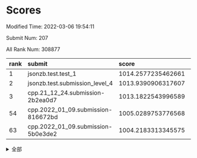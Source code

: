 # Scores

Modified Time: 2022-03-06 19:54:11

Submit Num: 207

All Rank Num: 308877

| rank |               submit               |       score        |       sigma        | pk_num |
| :--- | :--------------------------------- | :----------------- | :----------------- | :----- |
| 1    | jsonzb.test.test_1                 | 1014.2577235462661 | 0.8417413068825829 | 5963   |
| 2    | jsonzb.test.submission_level_4     | 1013.9390906317607 | 0.8153900229287376 | 5973   |
| 3    | cpp.21_12_24.submission-2b2ea0d7   | 1013.1822543996589 | 0.8058388481876205 | 5968   |
| 54   | cpp.2022_01_09.submission-816672bd | 1005.0289753776568 | 0.7176693423374201 | 5971   |
| 63   | cpp.2022_01_09.submission-5b0e3de2 | 1004.2183313345575 | 0.7204877359039135 | 5971   |


<details>
<summary>全部</summary>

| rank |                 submit                 |       score        |       sigma        | pk_num |
| :--- | :------------------------------------- | :----------------- | :----------------- | :----- |
| 1    | jsonzb.test.test_1                     | 1014.2577235462661 | 0.8417413068825829 | 5963   |
| 2    | jsonzb.test.submission_level_4         | 1013.9390906317607 | 0.8153900229287376 | 5973   |
| 3    | cpp.21_12_24.submission-2b2ea0d7       | 1013.1822543996589 | 0.8058388481876205 | 5968   |
| 4    | gobigger.level_3.submission_level_3_22 | 1011.6560994335414 | 0.7561571789202345 | 5967   |
| 5    | gobigger.level_3.submission_level_3_32 | 1011.1862805183762 | 0.7771068711061382 | 5966   |
| 6    | gobigger.level_3.submission_level_3_38 | 1011.1481921301216 | 0.7724575315074654 | 5965   |
| 7    | gobigger.level_3.submission_level_3_45 | 1011.0851990260919 | 0.796810436143249  | 5966   |
| 8    | gobigger.level_3.submission_level_3_31 | 1011.0261245232929 | 0.757730005301983  | 5972   |
| 9    | gobigger.level_3.submission_level_3_46 | 1010.8288421369311 | 0.7703430038173427 | 5971   |
| 10   | gobigger.level_3.submission_level_3_4  | 1010.6982438759719 | 0.7744241017314644 | 5969   |
| 11   | gobigger.level_3.submission_level_3_12 | 1010.6917964409141 | 0.7490553092362006 | 5969   |
| 12   | gobigger.level_3.submission_level_3_6  | 1010.6568202882639 | 0.7774228264623497 | 5970   |
| 13   | gobigger.level_3.submission_level_3_48 | 1010.6118399683157 | 0.7820648798962362 | 5973   |
| 14   | gobigger.level_3.submission_level_3_27 | 1010.5639815365582 | 0.7568814860902869 | 5967   |
| 15   | gobigger.level_3.submission_level_3_23 | 1010.5387574592402 | 0.8008802754679265 | 5969   |
| 16   | gobigger.level_3.submission_level_3_26 | 1010.3185151128733 | 0.7777414447571812 | 5968   |
| 17   | gobigger.level_3.submission_level_3_44 | 1010.2451171737612 | 0.7627545125980576 | 5968   |
| 18   | gobigger.level_3.submission_level_3_20 | 1010.1212125879076 | 0.7732341558982697 | 5971   |
| 19   | gobigger.level_3.submission_level_3_17 | 1010.094790018909  | 0.7546406664239054 | 5970   |
| 20   | gobigger.level_3.submission_level_3_16 | 1010.0440153625257 | 0.7850110026573961 | 5967   |
| 21   | gobigger.level_3.submission_level_3_0  | 1009.9727773112922 | 0.7472312174376942 | 5959   |
| 22   | gobigger.level_3.submission_level_3_28 | 1009.9648291685819 | 0.763163291227033  | 5967   |
| 23   | gobigger.level_3.submission_level_3_9  | 1009.8957823452062 | 0.768733086434911  | 5965   |
| 24   | gobigger.level_3.submission_level_3_25 | 1009.855040264395  | 0.7699112241426833 | 5968   |
| 25   | gobigger.level_3.submission_level_3_21 | 1009.8549200051548 | 0.7521140389514616 | 5963   |
| 26   | gobigger.level_3.submission_level_3_19 | 1009.6745304903717 | 0.7750170177654458 | 5972   |
| 27   | gobigger.level_3.submission_level_3_35 | 1009.5822327464062 | 0.7405872922298851 | 5972   |
| 28   | gobigger.level_3.submission_level_3_40 | 1009.55251561397   | 0.7618249721018027 | 5967   |
| 29   | gobigger.level_3.submission_level_3_18 | 1009.4998464341433 | 0.7467511614618774 | 5968   |
| 30   | gobigger.level_3.submission_level_3_29 | 1009.4779398043752 | 0.7632300345022733 | 5971   |
| 31   | gobigger.level_3.submission_level_3_33 | 1009.4546077925918 | 0.7499940758673119 | 5969   |
| 32   | gobigger.level_3.submission_level_3_43 | 1009.4258369165128 | 0.757246650296162  | 5967   |
| 33   | gobigger.level_3.submission_level_3_2  | 1009.4098348049196 | 0.7548014334773963 | 5972   |
| 34   | gobigger.level_3.submission_level_3_30 | 1009.3923982319627 | 0.7503545388892069 | 5971   |
| 35   | gobigger.level_3.submission_level_3_14 | 1009.368276894741  | 0.7525792294210525 | 5966   |
| 36   | gobigger.level_3.submission_level_3_11 | 1009.3512406942336 | 0.7539691935147202 | 5970   |
| 37   | gobigger.level_3.submission_level_3_10 | 1009.343146146384  | 0.7676712400135269 | 5966   |
| 38   | gobigger.level_3.submission_level_3_42 | 1009.3170207388983 | 0.7514535899082835 | 5972   |
| 39   | gobigger.level_3.submission_level_3_13 | 1009.2483785882026 | 0.753629088563659  | 5962   |
| 40   | gobigger.level_3.submission_level_3_34 | 1009.2186166913002 | 0.7633661182198471 | 5965   |
| 41   | gobigger.level_3.submission_level_3_7  | 1009.1700104122039 | 0.7605491099577899 | 5970   |
| 42   | gobigger.level_3.submission_level_3_36 | 1009.1637934858633 | 0.7346742609710913 | 5968   |
| 43   | gobigger.level_3.submission_level_3_8  | 1009.1348334174186 | 0.7519754312346414 | 5968   |
| 44   | gobigger.level_3.submission_level_3_41 | 1009.0408365038087 | 0.7434060336274221 | 5969   |
| 45   | gobigger.level_3.submission_level_3_47 | 1009.034247483939  | 0.7496025563602504 | 5966   |
| 46   | gobigger.level_3.submission_level_3_15 | 1009.0311453812627 | 0.76184848810569   | 5966   |
| 47   | gobigger.level_3.submission_level_3_1  | 1008.9888272710863 | 0.7499413511299484 | 5967   |
| 48   | gobigger.level_3.submission_level_3_39 | 1008.8677631897353 | 0.7519539111937555 | 5973   |
| 49   | gobigger.level_3.submission_level_3_49 | 1008.7178844289966 | 0.7500225240960967 | 5972   |
| 50   | gobigger.level_3.submission_level_3_37 | 1008.6934577063098 | 0.738836724365014  | 5968   |
| 51   | gobigger.level_3.submission_level_3_24 | 1008.4874487513013 | 0.7357380130436898 | 5972   |
| 52   | gobigger.level_3.submission_level_3_5  | 1008.4693756977193 | 0.742120284824016  | 5969   |
| 53   | gobigger.level_3.submission_level_3_3  | 1007.20789796817   | 0.7280396642909516 | 5966   |
| 54   | cpp.2022_01_09.submission-816672bd     | 1005.0289753776568 | 0.7176693423374201 | 5971   |
| 55   | gobigger.level_1.submission_level_1_4  | 1004.9069434256298 | 0.73421070843619   | 5964   |
| 56   | gobigger.level_1.submission_level_1_10 | 1004.7812870615624 | 0.7299875178464774 | 5973   |
| 57   | gobigger.level_1.submission_level_1_36 | 1004.5822646635039 | 0.7320968581694082 | 5969   |
| 58   | gobigger.level_1.submission_level_1_24 | 1004.4899173523659 | 0.7163013545760579 | 5973   |
| 59   | gobigger.level_1.submission_level_1_37 | 1004.4582343054869 | 0.7156497712085078 | 5975   |
| 60   | gobigger.level_1.submission_level_1_46 | 1004.4312831388569 | 0.7030573001073716 | 5971   |
| 61   | gobigger.level_1.submission_level_1_16 | 1004.2938315094025 | 0.7209348349841959 | 5966   |
| 62   | gobigger.level_1.submission_level_1_9  | 1004.292368850229  | 0.7149476578478831 | 5965   |
| 63   | cpp.2022_01_09.submission-5b0e3de2     | 1004.2183313345575 | 0.7204877359039135 | 5971   |
| 64   | gobigger.level_1.submission_level_1_34 | 1004.1547055657657 | 0.714398191839015  | 5969   |
| 65   | gobigger.level_1.submission_level_1_43 | 1004.0749299353284 | 0.7286673934101581 | 5967   |
| 66   | gobigger.level_1.submission_level_1_39 | 1003.992340814288  | 0.6984141840592528 | 5970   |
| 67   | gobigger.level_1.submission_level_1_12 | 1003.9864066778173 | 0.7150887782110317 | 5968   |
| 68   | gobigger.level_1.submission_level_1_27 | 1003.9580915365051 | 0.7191440861941933 | 5967   |
| 69   | gobigger.level_1.submission_level_1_41 | 1003.868765298565  | 0.7118563464251241 | 5971   |
| 70   | gobigger.level_1.submission_level_1_32 | 1003.8527931347999 | 0.7294938409427759 | 5967   |
| 71   | gobigger.level_1.submission_level_1_19 | 1003.8106647282489 | 0.7145773654333369 | 5975   |
| 72   | gobigger.level_1.submission_level_1_45 | 1003.7681059038739 | 0.7185457114152117 | 5964   |
| 73   | gobigger.level_1.submission_level_1_17 | 1003.6287868659782 | 0.7112808389756873 | 5963   |
| 74   | gobigger.level_1.submission_level_1_28 | 1003.5558976945971 | 0.7014825623842895 | 5973   |
| 75   | gobigger.level_1.submission_level_1_2  | 1003.552002534218  | 0.7262855662482745 | 5972   |
| 76   | gobigger.level_1.submission_level_1_15 | 1003.5209425570856 | 0.7170378853990125 | 5971   |
| 77   | gobigger.level_1.submission_level_1_47 | 1003.4040059200082 | 0.7269388028068412 | 5963   |
| 78   | gobigger.level_1.submission_level_1_7  | 1003.3782867326966 | 0.7084546660598019 | 5967   |
| 79   | gobigger.level_1.submission_level_1_48 | 1003.3503685356714 | 0.7156089087061218 | 5967   |
| 80   | gobigger.level_1.submission_level_1_8  | 1003.3174146587658 | 0.7129088745111094 | 5966   |
| 81   | gobigger.level_1.submission_level_1_25 | 1003.2923263656064 | 0.7233347709392408 | 5966   |
| 82   | gobigger.level_1.submission_level_1_49 | 1003.2027058209619 | 0.7087815756964647 | 5969   |
| 83   | gobigger.level_1.submission_level_1_14 | 1003.1427635251258 | 0.7162620235739886 | 5966   |
| 84   | gobigger.level_1.submission_level_1_44 | 1003.1143230124902 | 0.7087562377557481 | 5965   |
| 85   | gobigger.level_1.submission_level_1_3  | 1003.0832549688798 | 0.7047021134451499 | 5970   |
| 86   | gobigger.level_1.submission_level_1_30 | 1003.0630982303425 | 0.7219605511748972 | 5974   |
| 87   | gobigger.level_1.submission_level_1_5  | 1003.0538217430382 | 0.7070920681325157 | 5973   |
| 88   | gobigger.level_1.submission_level_1_38 | 1003.043499351037  | 0.7176023961102246 | 5970   |
| 89   | gobigger.level_1.submission_level_1_13 | 1003.0412190841552 | 0.7146531496308796 | 5964   |
| 90   | gobigger.level_1.submission_level_1_20 | 1003.0107842347151 | 0.7074720922065963 | 5967   |
| 91   | gobigger.level_1.submission_level_1_6  | 1002.8888860696442 | 0.7242345239156585 | 5971   |
| 92   | gobigger.level_1.submission_level_1_18 | 1002.8808645805676 | 0.7209436354238633 | 5967   |
| 93   | gobigger.level_1.submission_level_1_0  | 1002.8267607461131 | 0.7108642887642612 | 5972   |
| 94   | gobigger.level_1.submission_level_1_35 | 1002.7613085500602 | 0.7236908420082762 | 5969   |
| 95   | gobigger.level_1.submission_level_1_11 | 1002.6541539444632 | 0.7138132539298696 | 5964   |
| 96   | gobigger.level_1.submission_level_1_33 | 1002.6020309546956 | 0.7125802466138336 | 5972   |
| 97   | gobigger.level_1.submission_level_1_31 | 1002.5779405355762 | 0.7160237027321593 | 5973   |
| 98   | gobigger.level_1.submission_level_1_21 | 1002.5523323744483 | 0.7244814201893993 | 5969   |
| 99   | gobigger.level_1.submission_level_1_26 | 1002.5407301494233 | 0.7165753665660778 | 5971   |
| 100  | gobigger.level_1.submission_level_1_29 | 1002.4991381703577 | 0.7072672735685241 | 5971   |
| 101  | gobigger.level_1.submission_level_1_22 | 1002.2535835253725 | 0.7075751958020576 | 5967   |
| 102  | gobigger.level_1.submission_level_1_40 | 1002.2242113536893 | 0.7344543286767343 | 5964   |
| 103  | gobigger.level_1.submission_level_1_1  | 1002.1168563597802 | 0.7224886780281123 | 5971   |
| 104  | gobigger.level_1.submission_level_1_42 | 1002.0663376462346 | 0.7098616988202576 | 5973   |
| 105  | gobigger.level_1.submission_level_1_23 | 1001.5555896315287 | 0.7092414750768451 | 5967   |
| 106  | gobigger.random.submission_random_4    | 997.3728657054488  | 0.7118792547868491 | 5970   |
| 107  | gobigger.random.submission_random_25   | 997.2403102448845  | 0.702700704910144  | 5969   |
| 108  | gobigger.random.submission_random_40   | 997.1768718381214  | 0.7150799169251045 | 5973   |
| 109  | gobigger.random.submission_random_49   | 997.1108267242196  | 0.7097881222024953 | 5967   |
| 110  | gobigger.random.submission_random_44   | 997.1045007090967  | 0.7033542864006792 | 5971   |
| 111  | gobigger.random.submission_random_13   | 997.0905758084898  | 0.715587895670475  | 5966   |
| 112  | gobigger.random.submission_random_28   | 997.0096475278476  | 0.6985260860980126 | 5970   |
| 113  | gobigger.random.submission_random_1    | 996.9509168824942  | 0.6974492255773747 | 5967   |
| 114  | gobigger.random.submission_random_6    | 996.8843585423182  | 0.7167372942740898 | 5972   |
| 115  | gobigger.random.submission_random_36   | 996.7504387460874  | 0.6947917633030223 | 5964   |
| 116  | gobigger.random.submission_random_42   | 996.708836425132   | 0.7100756691343999 | 5965   |
| 117  | gobigger.random.submission_random_34   | 996.6967794075566  | 0.7078826601976745 | 5969   |
| 118  | gobigger.random.submission_random_39   | 996.6537504692051  | 0.7118271168051318 | 5963   |
| 119  | gobigger.random.submission_random_38   | 996.5912841336122  | 0.6984826433715591 | 5965   |
| 120  | gobigger.random.submission_random_19   | 996.3824854997126  | 0.7085354155755988 | 5971   |
| 121  | gobigger.random.submission_random_15   | 996.360442837995   | 0.7100836730667711 | 5964   |
| 122  | gobigger.random.submission_random_43   | 996.344889136071   | 0.7127955785930321 | 5967   |
| 123  | gobigger.random.submission_random_14   | 996.2970020410755  | 0.7177578528899962 | 5968   |
| 124  | gobigger.random.submission_random_0    | 996.2953789448112  | 0.7065347369625427 | 5966   |
| 125  | gobigger.random.submission_random_23   | 996.2822937547501  | 0.7058107088867477 | 5966   |
| 126  | gobigger.random.submission_random_9    | 996.1526766543503  | 0.7059823577807337 | 5971   |
| 127  | gobigger.random.submission_random_26   | 996.0630838894788  | 0.7032638894376615 | 5972   |
| 128  | gobigger.random.submission_random_29   | 995.9881649648155  | 0.7147563452400069 | 5968   |
| 129  | gobigger.random.submission_random_35   | 995.9305015999433  | 0.7169498440905523 | 5966   |
| 130  | gobigger.random.submission_random_3    | 995.9066290512908  | 0.7199905392717957 | 5969   |
| 131  | gobigger.random.submission_random_21   | 995.8960566396381  | 0.7088740111669517 | 5970   |
| 132  | gobigger.random.submission_random_32   | 995.8955746467057  | 0.7174361524182398 | 5971   |
| 133  | gobigger.random.submission_random_20   | 995.8797404787468  | 0.7030550093990997 | 5967   |
| 134  | gobigger.random.submission_random_33   | 995.8336401744773  | 0.7014086620702097 | 5969   |
| 135  | gobigger.random.submission_random_46   | 995.8154463400607  | 0.7101946044707138 | 5969   |
| 136  | gobigger.random.submission_random_7    | 995.8112584016194  | 0.7025231123467001 | 5970   |
| 137  | gobigger.random.submission_random_16   | 995.7852765919932  | 0.7088681285942864 | 5977   |
| 138  | gobigger.random.submission_random_12   | 995.6650264141671  | 0.7013332138430705 | 5974   |
| 139  | gobigger.random.submission_random_27   | 995.6143460735127  | 0.7224981458627541 | 5970   |
| 140  | gobigger.random.submission_random_22   | 995.590190171363   | 0.7007378518271989 | 5969   |
| 141  | gobigger.random.submission_random_10   | 995.5876399325929  | 0.7226857728302132 | 5972   |
| 142  | gobigger.random.submission_random_41   | 995.5665307773988  | 0.7127332745328842 | 5971   |
| 143  | gobigger.random.submission_random_24   | 995.5513061691661  | 0.7038989051697104 | 5970   |
| 144  | gobigger.random.submission_random_47   | 995.4977547069344  | 0.7124517024752598 | 5974   |
| 145  | gobigger.random.submission_random_37   | 995.341438626528   | 0.7129528852287921 | 5970   |
| 146  | gobigger.random.submission_random_8    | 995.3364587069867  | 0.7158017094790051 | 5971   |
| 147  | gobigger.random.submission_random_45   | 995.3180030588943  | 0.7108021175671438 | 5966   |
| 148  | gobigger.random.submission_random_11   | 995.2605534656561  | 0.7235297052161735 | 5963   |
| 149  | gobigger.random.submission_random_48   | 995.2372598797173  | 0.7099460223055031 | 5968   |
| 150  | gobigger.random.submission_random_18   | 995.2343759262183  | 0.7024969135285595 | 5967   |
| 151  | gobigger.random.submission_random_2    | 994.8674731090273  | 0.7237428474620813 | 5968   |
| 152  | gobigger.random.submission_random_30   | 994.6046131947417  | 0.7112900197083096 | 5971   |
| 153  | gobigger.random.submission_random_31   | 994.5452889784736  | 0.7191840888707259 | 5967   |
| 154  | gobigger.random.submission_random_17   | 994.2005146551903  | 0.7195424214254752 | 5969   |
| 155  | gobigger.level_2.submission_level_2_24 | 994.08089423384    | 0.7233565429706236 | 5967   |
| 156  | gobigger.level_2.submission_level_2_14 | 993.9879321758257  | 0.7518994591658393 | 5965   |
| 157  | gobigger.random.submission_random_5    | 993.8451892506591  | 0.7322801482743647 | 5970   |
| 158  | gobigger.level_2.submission_level_2_25 | 993.5995459947455  | 0.7539115833783542 | 5968   |
| 159  | gobigger.level_2.submission_level_2_12 | 993.5320461767429  | 0.7132577439927823 | 5969   |
| 160  | gobigger.level_2.submission_level_2_3  | 993.529190105957   | 0.73696056112595   | 5973   |
| 161  | gobigger.level_2.submission_level_2_7  | 993.5236495401139  | 0.7400218290601759 | 5968   |
| 162  | gobigger.level_2.submission_level_2_41 | 993.4848924011993  | 0.727141812913783  | 5968   |
| 163  | gobigger.level_2.submission_level_2_34 | 993.4601228951944  | 0.7308661702975799 | 5970   |
| 164  | gobigger.level_2.submission_level_2_20 | 993.4260134474939  | 0.7399839265491633 | 5963   |
| 165  | gobigger.level_2.submission_level_2_23 | 993.400910606682   | 0.7386409228678437 | 5975   |
| 166  | gobigger.level_2.submission_level_2_9  | 993.34115280617    | 0.7410164267714598 | 5966   |
| 167  | gobigger.level_2.submission_level_2_13 | 993.2454067752711  | 0.7398259596993845 | 5976   |
| 168  | gobigger.level_2.submission_level_2_22 | 993.1376385190745  | 0.7458478091420095 | 5969   |
| 169  | gobigger.level_2.submission_level_2_44 | 993.0819839672533  | 0.7305754153270239 | 5964   |
| 170  | gobigger.level_2.submission_level_2_47 | 993.0116116191143  | 0.729731819315079  | 5969   |
| 171  | gobigger.level_2.submission_level_2_39 | 992.8781140316429  | 0.7275374884352264 | 5964   |
| 172  | gobigger.level_2.submission_level_2_29 | 992.8609600844579  | 0.7362308433358095 | 5968   |
| 173  | gobigger.level_2.submission_level_2_10 | 992.7067584651026  | 0.7490001958565897 | 5967   |
| 174  | gobigger.level_2.submission_level_2_42 | 992.6563731896608  | 0.7410541276105427 | 5969   |
| 175  | gobigger.level_2.submission_level_2_27 | 992.5303340174041  | 0.7304589115434229 | 5967   |
| 176  | gobigger.level_2.submission_level_2_6  | 992.4416755530616  | 0.7354128352800939 | 5971   |
| 177  | gobigger.level_2.submission_level_2_19 | 992.3818468869705  | 0.7391328101457676 | 5970   |
| 178  | gobigger.level_2.submission_level_2_1  | 992.3760676255524  | 0.74166101290969   | 5969   |
| 179  | gobigger.level_2.submission_level_2_30 | 992.275418865197   | 0.7492341516286776 | 5972   |
| 180  | gobigger.level_2.submission_level_2_40 | 992.2707992159909  | 0.7429502068117835 | 5969   |
| 181  | gobigger.level_2.submission_level_2_46 | 992.2283605448795  | 0.7621739505302374 | 5965   |
| 182  | gobigger.level_2.submission_level_2_21 | 992.2127164658689  | 0.7527323170103212 | 5968   |
| 183  | gobigger.level_2.submission_level_2_8  | 992.1674127016286  | 0.7539935253929193 | 5967   |
| 184  | gobigger.level_2.submission_level_2_0  | 992.1664265422656  | 0.7498191097195175 | 5973   |
| 185  | gobigger.level_2.submission_level_2_49 | 992.0338865515988  | 0.7557425123311461 | 5968   |
| 186  | gobigger.level_2.submission_level_2_2  | 991.9772830118977  | 0.7353204183129879 | 5966   |
| 187  | gobigger.level_2.submission_level_2_43 | 991.9054968405122  | 0.747522805135979  | 5969   |
| 188  | gobigger.level_2.submission_level_2_18 | 991.7412550846427  | 0.763323802909704  | 5969   |
| 189  | gobigger.level_2.submission_level_2_5  | 991.7325676342352  | 0.7483620465307695 | 5969   |
| 190  | gobigger.level_2.submission_level_2_31 | 991.53681567664    | 0.7685860144196213 | 5970   |
| 191  | gobigger.level_2.submission_level_2_36 | 991.4602923340559  | 0.7436102791416377 | 5972   |
| 192  | gobigger.level_2.submission_level_2_15 | 991.3895511343222  | 0.7774725285460283 | 5968   |
| 193  | gobigger.level_2.submission_level_2_38 | 991.3843538193303  | 0.7689471911087886 | 5969   |
| 194  | gobigger.level_2.submission_level_2_11 | 991.3382714619524  | 0.7457667064480181 | 5968   |
| 195  | gobigger.level_2.submission_level_2_33 | 991.2058333916553  | 0.7535907768309025 | 5970   |
| 196  | gobigger.level_2.submission_level_2_32 | 991.1413802203047  | 0.7732386470957548 | 5967   |
| 197  | gobigger.level_2.submission_level_2_45 | 991.1215035618637  | 0.7443870644171544 | 5963   |
| 198  | gobigger.level_2.submission_level_2_26 | 991.0760483011425  | 0.7507177736201385 | 5976   |
| 199  | gobigger.level_2.submission_level_2_4  | 991.0305741826837  | 0.7455333854612726 | 5967   |
| 200  | gobigger.level_2.submission_level_2_48 | 990.8346532654816  | 0.7475563690940175 | 5967   |
| 201  | gobigger.level_2.submission_level_2_37 | 990.8307521535726  | 0.7499475844606642 | 5967   |
| 202  | gobigger.level_2.submission_level_2_17 | 990.825923580655   | 0.7412556732900384 | 5968   |
| 203  | gobigger.level_2.submission_level_2_35 | 990.6240775396143  | 0.7567600415003449 | 5965   |
| 204  | gobigger.level_2.submission_level_2_16 | 990.3858816202589  | 0.770485400043834  | 5966   |
| 205  | gobigger.level_2.submission_level_2_28 | 989.9810614108379  | 0.7717752159866531 | 5970   |
| 206  | gobigger.none.submission_none_0        | 976.1310297616661  | 1.465480423092602  | 5972   |
| 207  | gobigger.none.submission_none_1        | 975.8339211490662  | 1.4294803988422442 | 5973   |

</details>